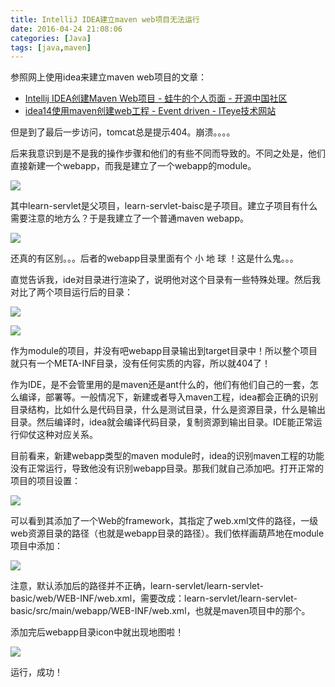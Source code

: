 ```yaml
---
title: IntelliJ IDEA建立maven web项目无法运行
date: 2016-04-24 21:08:06
categories: [Java]
tags: [java,maven]
---
```


参照网上使用idea来建立maven web项目的文章：

- [Intellij IDEA创建Maven Web项目 - 蛙牛的个人页面 - 开源中国社区](http://my.oschina.net/lujianing/blog/266172)
- [idea14使用maven创建web工程 - Event driven - ITeye技术网站](http://geeksun.iteye.com/blog/2179658)

但是到了最后一步访问，tomcat总是提示404。崩溃。。。。

<!-- more -->

后来我意识到是不是我的操作步骤和他们的有些不同而导致的。不同之处是，他们直接新建一个webapp，而我是建立了一个webapp的module。

![](img/java/idea-maven-webapp/1.png)

其中learn-servlet是父项目，learn-servlet-baisc是子项目。建立子项目有什么需要注意的地方么？于是我建立了一个普通maven webapp。

![](img/java/idea-maven-webapp/2.png)

还真的有区别。。。后者的webapp目录里面有个 小 地 球 ！这是什么鬼。。。

直觉告诉我，ide对目录进行渲染了，说明他对这个目录有一些特殊处理。然后我对比了两个项目运行后的目录：

![](img/java/idea-maven-webapp/3.png)

![](img/java/idea-maven-webapp/4.png)

作为module的项目，并没有吧webapp目录输出到target目录中！所以整个项目就只有一个META-INF目录，没有任何实质的内容，所以就404了！

作为IDE，是不会管里用的是maven还是ant什么的，他们有他们自己的一套，怎么编译，部署等。一般情况下，新建或者导入maven工程，idea都会正确的识别目录结构，比如什么是代码目录，什么是测试目录，什么是资源目录，什么是输出目录。然后编译时，idea就会编译代码目录，复制资源到输出目录。IDE能正常运行仰仗这种对应关系。

目前看来，新建webapp类型的maven module时，idea的识别maven工程的功能没有正常运行，导致他没有识别webapp目录。那我们就自己添加吧。打开正常的项目的项目设置：

![](img/java/idea-maven-webapp/5.png)

可以看到其添加了一个Web的framework，其指定了web.xml文件的路径，一级web资源目录的路径（也就是webapp目录的路径）。我们依样画葫芦地在module项目中添加：

![](img/java/idea-maven-webapp/6.png)

注意，默认添加后的路径并不正确，learn-servlet/learn-servlet-basic/web/WEB-INF/web.xml，需要改成：learn-servlet/learn-servlet-basic/src/main/webapp/WEB-INF/web.xml，也就是maven项目中的那个。

添加完后webapp目录icon中就出现地图啦！

![](img/java/idea-maven-webapp/7.png)

运行，成功！


